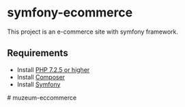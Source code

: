 # symfony-ecommerce
This project is an e-commerce site with symfony framework.

Requirements
--
- Install [PHP 7.2.5 or higher](https://www.php.net/downloads)
- Install [Composer](https://getcomposer.org/download/)
- Install [Symfony](https://symfony.com/download/)


#   m u z e u m - e c c o m m e r c e 
 
 